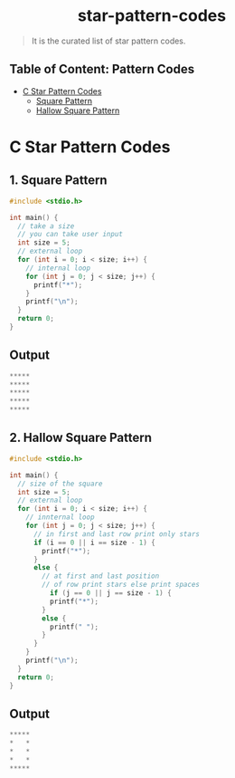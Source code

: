 <h1 align="center"> star-pattern-codes </h1>

> It is the curated list of star pattern codes.

## Table of Content: Pattern Codes

* [C Star Pattern Codes](#c-pattern-codes)
    * [Square Pattern](#1-square-pattern)
    * [Hallow Square Pattern](#2-hallow-square-pattern)


# C Star Pattern Codes
## 1. Square Pattern
``` c
#include <stdio.h>

int main() {
  // take a size
  // you can take user input
  int size = 5;
  // external loop
  for (int i = 0; i < size; i++) {
    // internal loop
    for (int j = 0; j < size; j++) {
      printf("*");
    }
    printf("\n");
  }
  return 0;
}
```
## Output
``` c
*****
*****
*****
*****
*****
```

## 2. Hallow Square Pattern
``` c
#include <stdio.h>

int main() {
  // size of the square
  int size = 5;
  // external loop
  for (int i = 0; i < size; i++) {
    // innternal loop
    for (int j = 0; j < size; j++) {
      // in first and last row print only stars
      if (i == 0 || i == size - 1) {
        printf("*");
      }
      else {
        // at first and last position
        // of row print stars else print spaces
          if (j == 0 || j == size - 1) {
          printf("*");
        }
        else {
          printf(" ");
        }
      }
    }
    printf("\n");
  }
  return 0;
}
```
## Output
``` c
*****
*   *
*   *
*   *
*****
```


